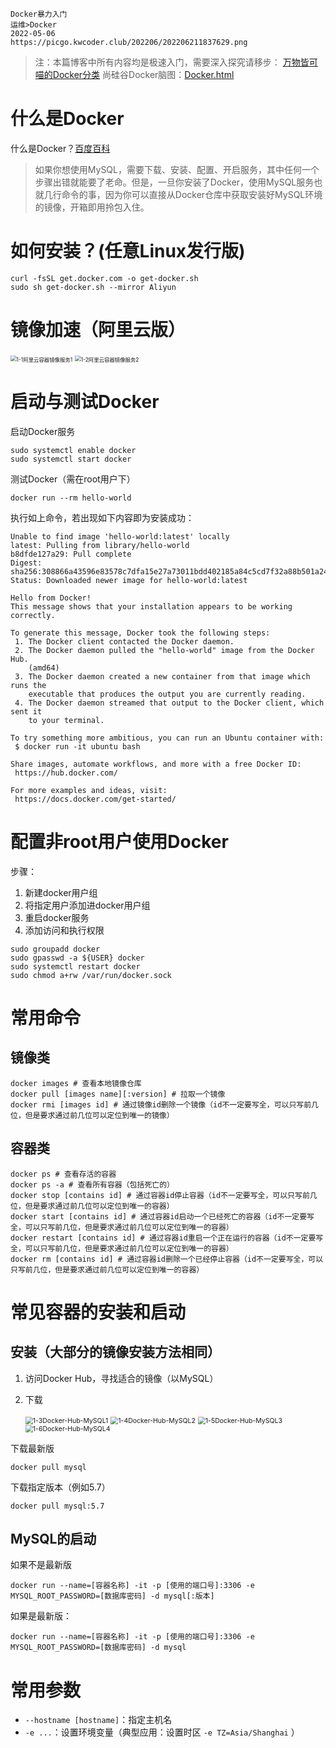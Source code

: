 ```text
Docker暴力入门
运维>Docker
2022-05-06
https://picgo.kwcoder.club/202206/202206211837629.png
```



> 注：本篇博客中所有内容均是极速入门，需要深入探究请移步：
> [万物皆可喵的Docker分类](https://developer-help.cn/index.php/category/Docker/)
> 尚硅谷Docker脑图：<a href="/docker.html" target="_blank">Docker.html</a>

# 什么是Docker

什么是Docker？[百度百科](https://baike.baidu.com/item/Docker/13344470)

> 如果你想使用MySQL，需要下载、安装、配置、开启服务，其中任何一个步骤出错就能要了老命。但是，一旦你安装了Docker，使用MySQL服务也就几行命令的事，因为你可以直接从Docker仓库中获取安装好MySQL环境的镜像，开箱即用拎包入住。

# 如何安装？(任意Linux发行版)

```shell
curl -fsSL get.docker.com -o get-docker.sh
sudo sh get-docker.sh --mirror Aliyun
```

# 镜像加速（阿里云版）

<img src="https://picgo.kwcoder.club/202206/202206211841347.png" alt="1-1阿里云容器镜像服务1" style="zoom:60%;" />

<img src="https://picgo.kwcoder.club/202206/202206211842835.png" alt="1-2阿里云容器镜像服务2" style="zoom:60%;" />

# 启动与测试Docker

启动Docker服务

```shell
sudo systemctl enable docker
sudo systemctl start docker
```

测试Docker（需在root用户下）

```shell
docker run --rm hello-world
```

执行如上命令，若出现如下内容即为安装成功：

```shell
Unable to find image 'hello-world:latest' locally
latest: Pulling from library/hello-world
b8dfde127a29: Pull complete
Digest: sha256:308866a43596e83578c7dfa15e27a73011bdd402185a84c5cd7f32a88b501a24
Status: Downloaded newer image for hello-world:latest

Hello from Docker!
This message shows that your installation appears to be working correctly.

To generate this message, Docker took the following steps:
 1. The Docker client contacted the Docker daemon.
 2. The Docker daemon pulled the "hello-world" image from the Docker Hub.
    (amd64)
 3. The Docker daemon created a new container from that image which runs the
    executable that produces the output you are currently reading.
 4. The Docker daemon streamed that output to the Docker client, which sent it
    to your terminal.

To try something more ambitious, you can run an Ubuntu container with:
 $ docker run -it ubuntu bash

Share images, automate workflows, and more with a free Docker ID:
 https://hub.docker.com/

For more examples and ideas, visit:
 https://docs.docker.com/get-started/
```

# 配置非root用户使用Docker

步骤：

1. 新建docker用户组
2. 将指定用户添加进docker用户组
3. 重启docker服务
4. 添加访问和执行权限

```shell
sudo groupadd docker
sudo gpasswd -a ${USER} docker
sudo systemctl restart docker
sudo chmod a+rw /var/run/docker.sock
```

# 常用命令

## 镜像类

```shell
docker images # 查看本地镜像仓库
docker pull [images name][:version] # 拉取一个镜像
docker rmi [images id] # 通过镜像id删除一个镜像（id不一定要写全，可以只写前几位，但是要求通过前几位可以定位到唯一的镜像）
```

## 容器类

```shell
docker ps # 查看存活的容器
docker ps -a # 查看所有容器（包括死亡的）
docker stop [contains id] # 通过容器id停止容器（id不一定要写全，可以只写前几位，但是要求通过前几位可以定位到唯一的容器）
docker start [contains id] # 通过容器id启动一个已经死亡的容器（id不一定要写全，可以只写前几位，但是要求通过前几位可以定位到唯一的容器）
docker restart [contains id] # 通过容器id重启一个正在运行的容器（id不一定要写全，可以只写前几位，但是要求通过前几位可以定位到唯一的容器）
docker rm [contains id] # 通过容器id删除一个已经停止容器（id不一定要写全，可以只写前几位，但是要求通过前几位可以定位到唯一的容器）
```


# 常见容器的安装和启动

## 安装（大部分的镜像安装方法相同）

1. 访问Docker Hub，寻找适合的镜像（以MySQL）

2. 下载

   <img src="https://picgo.kwcoder.club/202206/202206211843283.png" alt="1-3Docker-Hub-MySQL1" style="zoom:75%;" />

   <img src="https://picgo.kwcoder.club/202206/202206211844932.png" alt="1-4Docker-Hub-MySQL2" style="zoom:75%;" />

   <img src="https://picgo.kwcoder.club/202206/202206211844369.png" alt="1-5Docker-Hub-MySQL3" style="zoom:75%;" />

   <img src="https://picgo.kwcoder.club/202206/202206211844230.png" alt="1-6Docker-Hub-MySQL4" style="zoom:75%;" />

下载最新版

```shell
docker pull mysql
```

下载指定版本（例如5.7）

```shell
docker pull mysql:5.7
```

## MySQL的启动

如果不是最新版

```shell
docker run --name=[容器名称] -it -p [使用的端口号]:3306 -e MYSQL_ROOT_PASSWORD=[数据库密码] -d mysql[:版本]
```

如果是最新版：

```shell
docker run --name=[容器名称] -it -p [使用的端口号]:3306 -e MYSQL_ROOT_PASSWORD=[数据库密码] -d mysql
```

# 常用参数

- `--hostname [hostname]`：指定主机名
- `-e ...`：设置环境变量（典型应用：设置时区 `-e TZ=Asia/Shanghai` ）


